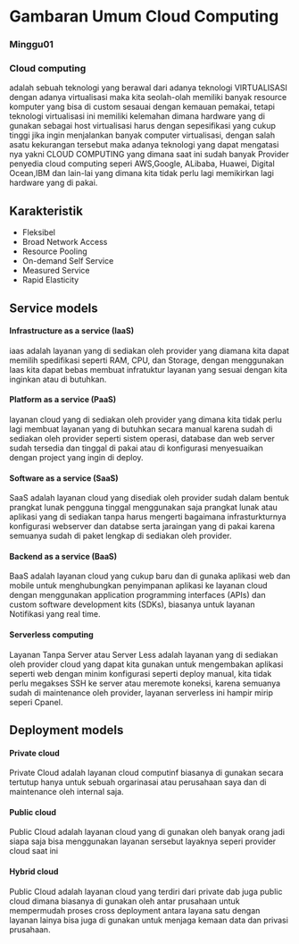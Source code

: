 # Gambaran Umum Cloud Computing 
### Minggu01

 ### Cloud computing 
 adalah sebuah teknologi yang berawal dari adanya teknologi VIRTUALISASI dengan adanya virtualisasi maka kita seolah-olah memiliki banyak resource komputer yang bisa di custom sesauai dengan kemauan pemakai, tetapi teknologi virtualisasi ini memiliki kelemahan dimana hardware yang di gunakan sebagai host virtualisasi harus dengan sepesifikasi yang cukup tinggi jika ingin menjalankan banyak computer virtualisasi, dengan salah asatu kekurangan tersebut maka adanya teknologi yang dapat mengatasi nya yakni CLOUD COMPUTING yang dimana saat ini sudah banyak Provider penyedia cloud computing seperi AWS,Google, ALibaba, Huawei, Digital Ocean,IBM dan lain-lai yang dimana kita tidak perlu lagi memikirkan lagi hardware yang di pakai. 

## Karakteristik
* Fleksibel
* Broad Network Access
* Resource Pooling
* On-demand Self Service
* Measured Service
* Rapid Elasticity 

## Service models 
#### Infrastructure as a service (IaaS)
iaas adalah layanan yang di sediakan oleh provider yang diamana kita dapat memilih spedifikasi seperti RAM, CPU, dan Storage, dengan menggunakan Iaas kita dapat bebas membuat infratuktur layanan yang sesuai dengan kita inginkan atau di butuhkan.

#### Platform as a service (PaaS)
layanan cloud yang di sediakan oleh provider yang dimana kita tidak perlu lagi membuat layanan yang di butuhkan secara manual karena sudah di sediakan oleh provider seperti sistem operasi, database dan web server sudah tersedia dan tinggal di pakai atau di konfigurasi menyesuaikan dengan project yang ingin di deploy.

#### Software as a service (SaaS)
SaaS adalah layanan cloud yang disediak oleh provider sudah dalam bentuk prangkat lunak pengguna tinggal menggunakan saja prangkat lunak atau aplikasi yang di sediakan tanpa harus mengerti bagaimana infrasturkturnya konfigurasi webserver dan databse serta jaraingan yang di pakai karena semuanya sudah di paket lengkap di sediakan oleh provider.

#### Backend as a service (BaaS)
BaaS adalah layanan cloud yang cukup baru dan di gunaka aplikasi web dan mobile untuk menghubungkan penyimpanan aplikasi ke layanan cloud dengan menggunakan application programming interfaces (APIs) dan  custom software development kits (SDKs), biasanya untuk layanan Notifikasi yang real time.

#### Serverless computing
Layanan Tanpa Server atau Server Less adalah layanan yang di sediakan oleh provider cloud yang dapat kita gunakan untuk mengembakan aplikasi seperti web dengan minim konfigurasi seperti deploy manual, kita tidak perlu megakses SSH ke server atau meremote koneksi, karena semuanya sudah di maintenance oleh provider, layanan serverless ini hampir mirip seperi Cpanel.


## Deployment models
#### Private cloud
Private Cloud adalah layanan cloud computinf biasanya di gunakan secara tertutup hanya untuk sebuah orgarinasai atau perusahaan saya dan di maintenance oleh internal saja. 

#### Public cloud
Public Cloud adalah layanan cloud yang di gunakan oleh banyak orang jadi siapa saja bisa menggunakan layanan sersebut layaknya seperi provider cloud saat ini

#### Hybrid cloud
Public Cloud adalah layanan cloud yang terdiri dari private dab juga public cloud dimana biasanya di gunakan oleh antar prusahaan untuk mempermudah proses cross deployment antara layana satu dengan layanan lainya bisa juga di gunakan untuk menjaga kemaan data dan privasi prusahaan.